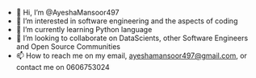 - 👋 Hi, I’m @AyeshaMansoor497
- 👀 I’m interested in software engineering and the aspects of coding 
- 🌱 I’m currently learning Python language 
- 💞️ I’m looking to collaborate on DataScients, other Software Engineers and Open Source Communities
- 📫 How to reach me on my email, ayeshamansoor497@gmail.com, or contact me on 0606753024

<!---
AyeshaMansoor497/AyeshaMansoor497 is a ✨ special ✨ repository because its `README.md` (this file) appears on your GitHub profile.
You can click the Preview link to take a look at your changes.
--->

